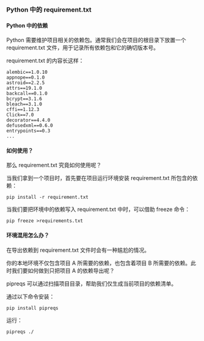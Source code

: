 ### Python 中的 requirement.txt

#### Python 中的依赖
Python 需要维护项目相关的依赖包。通常我们会在项目的根目录下放置一个 requirement.txt 文件，用于记录所有依赖包和它的确切版本号。

requirement.txt 的内容长这样：
```text
alembic==1.0.10
appnope==0.1.0
astroid==2.2.5
attrs==19.1.0
backcall==0.1.0
bcrypt==3.1.6
bleach==3.1.0
cffi==1.12.3
Click==7.0
decorator==4.4.0
defusedxml==0.6.0
entrypoints==0.3
...
```

#### 如何使用？
那么 requirement.txt 究竟如何使用呢？

当我们拿到一个项目时，首先要在项目运行环境安装 requirement.txt 所包含的依赖：
```shell
pip install -r requirement.txt
```

当我们要把环境中的依赖写入 requirement.txt 中时，可以借助 freeze 命令：
```shell
pip freeze >requirements.txt
```

#### 环境混用怎么办？
在导出依赖到 requirement.txt 文件时会有一种尴尬的情况。

你的本地环境不仅包含项目 A 所需要的依赖，也包含着项目 B 所需要的依赖。此时我们要如何做到只把项目 A 的依赖导出呢？

pipreqs 可以通过扫描项目目录，帮助我们仅生成当前项目的依赖清单。

通过以下命令安装：
```shell
pip install pipreqs
```

运行：
```shell
pipreqs ./
```
